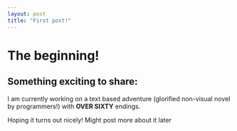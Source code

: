 ```yaml
---
layout: post
title: "First post!"
---
```

# The beginning!

## Something exciting to share:
I am currently working on a text based adventure (glorified non-visual novel by programmers!) with **OVER SIXTY** endings.  

Hoping it turns out nicely! Might post more about it later



